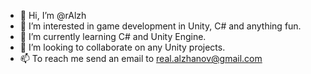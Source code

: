 - 👋 Hi, I’m @rAlzh
- 👀 I’m interested in game development in Unity, C# and anything fun.
- 🌱 I’m currently learning C# and Unity Engine.
- 💞️ I’m looking to collaborate on any Unity projects.
- 📫 To reach me send an email to real.alzhanov@gmail.com

<!---
rAlzh/rAlzh is a ✨ special ✨ repository because its `README.md` (this file) appears on your GitHub profile.
You can click the Preview link to take a look at your changes.
--->
